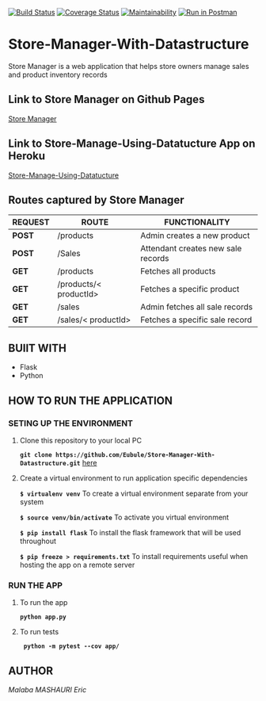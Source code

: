 [![Build Status](https://travis-ci.com/Eubule/Store-Manager-With-Datastructure.svg?branch=master)](https://travis-ci.com/Eubule/Store-Manager-With-Datastructure)
[![Coverage Status](https://coveralls.io/repos/github/Eubule/Store-Manager-With-Datastructure/badge.svg?branch=master)](https://coveralls.io/github/Eubule/Store-Manager-With-Datastructure?branch=master)
[![Maintainability](https://api.codeclimate.com/v1/badges/5741cbf4174da77be5bd/maintainability)](https://codeclimate.com/github/Eubule/Store-Manager-With-Datastructure/maintainability)
[![Run in Postman](https://run.pstmn.io/button.svg)](https://app.getpostman.com/run-collection/64a4c747d49e3cc8bc71)

# Store-Manager-With-Datastructure
Store Manager is a web application that helps store owners manage sales and product inventory  records

## Link to Store Manager on Github Pages

[Store Manager](https://eubule.github.io/Strore-Manager/)

## Link to Store-Manage-Using-Datatucture App on Heroku

[Store-Manage-Using-Datatucture](https://store-manager-malaba.herokuapp.com/products)

## Routes captured by Store Manager

 REQUEST | ROUTE | FUNCTIONALITY
 ------- | ----- | -------------
 **POST** | /products | Admin creates a new product
 **POST** | /Sales | Attendant creates new sale records
 **GET** | /products | Fetches all products
 **GET** | /products/< productId> | Fetches a specific product
 **GET** | /sales | Admin fetches all sale records
 **GET** | /sales/< productId> | Fetches a specific sale record

 ## BUIlT WITH

 * Flask
 * Python

 ## HOW TO RUN THE APPLICATION

 ### SETING UP THE ENVIRONMENT
 
 1. Clone this repository to your local PC

    **` git clone https://github.com/Eubule/Store-Manager-With-Datastructure.git `** [here](https://github.com/Eubule/Store-Manager-With-Datastructure/)


 2. Create a virtual environment to run application specific dependencies

    **`$ virtualenv venv`**  To create a virtual environment separate from your system

    **`$ source venv/bin/activate`**   To activate you virtual environment

    **`$ pip install flask`**   To install the flask framework that will be used throughout

    **`$ pip freeze > requirements.txt`**   To install requirements useful when hosting the app on a remote server


### RUN THE APP

 1. To run the app

    **` python app.py `**

 2. To run tests

    **`  python -m pytest --cov app/ `**


## AUTHOR

_Malaba MASHAURI Eric_
